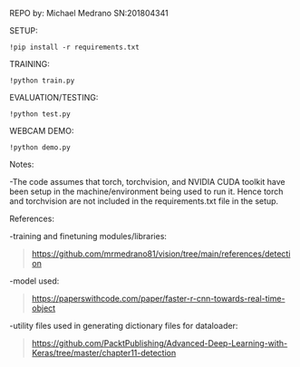 REPO by: Michael Medrano SN:201804341

SETUP:

<code>!pip install -r requirements.txt</code>

TRAINING:

<code>!python train.py</code>

EVALUATION/TESTING:

<code>!python test.py</code>

WEBCAM DEMO:

<code>!python demo.py</code>

Notes:

-The code assumes that torch, torchvision, and NVIDIA CUDA toolkit have been setup in the machine/environment being used to run it. Hence torch and torchvision are not included in the requirements.txt file in the setup.



References:

-training and finetuning modules/libraries:
>https://github.com/mrmedrano81/vision/tree/main/references/detection

-model used:
>https://paperswithcode.com/paper/faster-r-cnn-towards-real-time-object

-utility files used in generating dictionary files for dataloader:
>https://github.com/PacktPublishing/Advanced-Deep-Learning-with-Keras/tree/master/chapter11-detection
